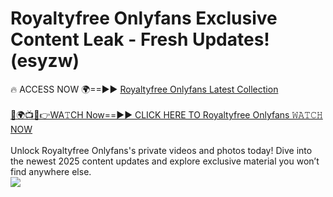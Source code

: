 # Royaltyfree Onlyfans Exclusive Content Leak - Fresh Updates! (esyzw)

🔥 ACCESS NOW 🌍==►► <a href="https://tinyurl.com/kvy9nzfs" rel="nofollow">Royaltyfree Onlyfans Latest Collection</a>
<br><br>
[🔴🌍📺📱👉WA𝚃CH Now==►► CLICK HERE TO Royaltyfree Onlyfans 𝚆𝙰𝚃𝙲𝙷 NOW](https://tinyurl.com/kvy9nzfs)
<br><br>
Unlock Royaltyfree Onlyfans's private videos and photos today! Dive into the newest 2025 content updates and explore exclusive material you won’t find anywhere else.
<br>
<a href="https://tinyurl.com/kvy9nzfs" rel="nofollow" data-target="animated-image.originalLink"><img src="https://camo.githubusercontent.com/8a4f000d20f83aca3bf7ec5f350d767afa0574a8a352519fd8cfa583a6f93a33/68747470733a2f2f692e696d6775722e636f6d2f644a486b345a712e676966" data-canonical-src="https://i.imgur.com/dJHk4Zq.gif" style="max-width: 100%; display: inline-block;" data-target="animated-image.originalImage"></a>
<br>
